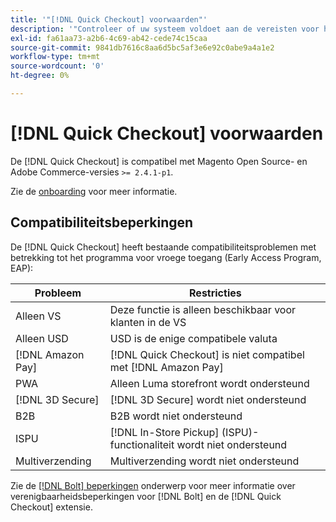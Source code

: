 ```yaml
---
title: '"[!DNL Quick Checkout] voorwaarden"'
description: '"Controleer of uw systeem voldoet aan de vereisten voor het gebruik van de [!DNL Quick Checkout] voor Adobe Commerce-extensie."'
exl-id: fa61aa73-a2b6-4c69-ab42-cede74c15caa
source-git-commit: 9841db7616c8aa6d5bc5af3e6e92c0abe9a4a1e2
workflow-type: tm+mt
source-wordcount: '0'
ht-degree: 0%

---
```


# [!DNL Quick Checkout] voorwaarden

De [!DNL Quick Checkout] is compatibel met Magento Open Source- en Adobe Commerce-versies `>= 2.4.1-p1`.

Zie de [onboarding](../quick-checkout/onboarding.md) voor meer informatie.

## Compatibiliteitsbeperkingen

De [!DNL Quick Checkout] heeft bestaande compatibiliteitsproblemen met betrekking tot het programma voor vroege toegang (Early Access Program, EAP):

| **Probleem** | **Restricties** |
|----------------|-----------------|
| Alleen VS | Deze functie is alleen beschikbaar voor klanten in de VS |
| Alleen USD | USD is de enige compatibele valuta |
| [!DNL Amazon Pay] | [!DNL Quick Checkout] is niet compatibel met [!DNL Amazon Pay] |
| PWA | Alleen Luma storefront wordt ondersteund |
| [!DNL 3D Secure] | [!DNL 3D Secure] wordt niet ondersteund |
| B2B | B2B wordt niet ondersteund |
| ISPU | [!DNL In-Store Pickup] (ISPU)-functionaliteit wordt niet ondersteund |
| Multiverzending | Multiverzending wordt niet ondersteund |

Zie de [[!DNL Bolt] beperkingen](https://help.bolt.com/integrations/adobe-quick-checkout/set-up/#limitations) onderwerp voor meer informatie over verenigbaarheidsbeperkingen voor [!DNL Bolt] en de [!DNL Quick Checkout] extensie.
